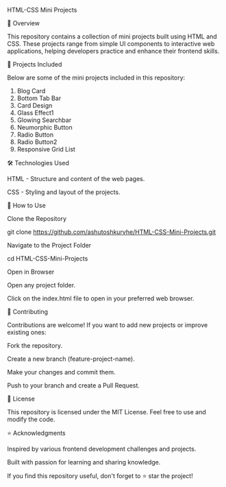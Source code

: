 HTML-CSS Mini Projects

📌 Overview

This repository contains a collection of mini projects built using HTML and CSS. These projects range from simple UI components to interactive web applications, helping developers practice and enhance their frontend skills.

🚀 Projects Included

Below are some of the mini projects included in this repository:


1. Blog Card  
2. Bottom Tab Bar
3. Card Design
4. Glass Effect1
5. Glowing Searchbar
6. Neumorphic Button
7. Radio Button
8. Radio Button2
9. Responsive Grid List



🛠 Technologies Used

HTML - Structure and content of the web pages.

CSS - Styling and layout of the projects.


📂 How to Use

Clone the Repository

git clone https://github.com/ashutoshkurvhe/HTML-CSS-Mini-Projects.git

Navigate to the Project Folder

cd HTML-CSS-Mini-Projects

Open in Browser

Open any project folder.

Click on the index.html file to open in your preferred web browser.

🤝 Contributing

Contributions are welcome! If you want to add new projects or improve existing ones:

Fork the repository.

Create a new branch (feature-project-name).

Make your changes and commit them.

Push to your branch and create a Pull Request.

📜 License

This repository is licensed under the MIT License. Feel free to use and modify the code.

⭐ Acknowledgments

Inspired by various frontend development challenges and projects.

Built with passion for learning and sharing knowledge.

If you find this repository useful, don't forget to ⭐ star the project!

